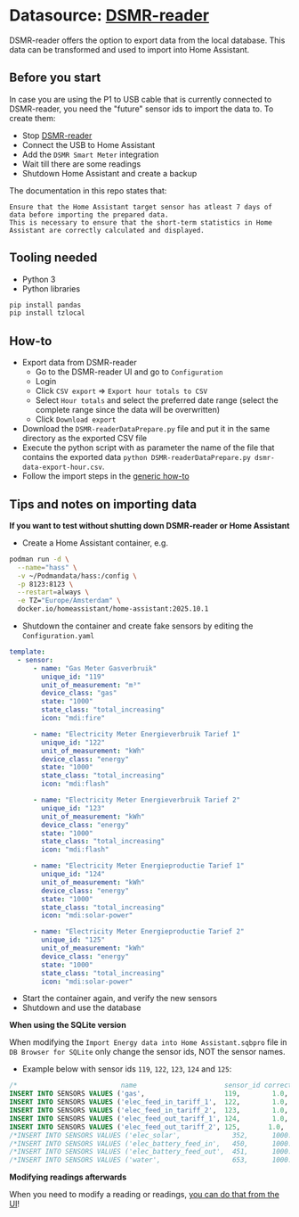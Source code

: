 # Datasource: [DSMR-reader](https://dsmr-reader.readthedocs.io)

DSMR-reader offers the option to export data from the local database.
This data can be transformed and used to import into Home Assistant.

## Before you start

In case you are using the P1 to USB cable that is currently connected to DSMR-reader, you need the "future" sensor ids to import the data to.
To create them:

- Stop [DSMR-reader](https://dsmr-reader.readthedocs.io)
- Connect the USB to Home Assistant
- Add the `DSMR Smart Meter` integration
- Wait till there are some readings
- Shutdown Home Assistant and create a backup

The documentation in this repo states that:

```
Ensure that the Home Assistant target sensor has atleast 7 days of data before importing the prepared data.
This is necessary to ensure that the short-term statistics in Home Assistant are correctly calculated and displayed.
```

## Tooling needed

- Python 3
- Python libraries

```bash
pip install pandas
pip install tzlocal
```

## How-to

- Export data from DSMR-reader
  - Go to the DSMR-reader UI and go to `Configuration`
  - Login
  - Click `CSV export` => `Export hour totals to CSV`
  - Select `Hour totals` and select the preferred date range (select the complete range since the data will be overwritten)
  - Click `Download export`
- Download the `DSMR-readerDataPrepare.py` file and put it in the same directory as the exported CSV file
- Execute the python script with as parameter the name of the file that contains the exported data `python DSMR-readerDataPrepare.py dsmr-data-export-hour.csv`.
- Follow the import steps in the [generic how-to](https://github.com/patrickvorgers/Home-Assistant-Import-Energy-Data/tree/main?tab=readme-ov-file#database)

## Tips and notes on importing data

**If you want to test without shutting down DSMR-reader or Home Assistant**

- Create a Home Assistant container, e.g.

```bash
podman run -d \
  --name="hass" \
  -v ~/Podmandata/hass:/config \
  -p 8123:8123 \
  --restart=always \
  -e TZ="Europe/Amsterdam" \
  docker.io/homeassistant/home-assistant:2025.10.1

```

- Shutdown the container and create fake sensors by editing the `Configuration.yaml`

```yaml
template:
  - sensor:
      - name: "Gas Meter Gasverbruik"
        unique_id: "119"
        unit_of_measurement: "m³"
        device_class: "gas"
        state: "1000"
        state_class: "total_increasing"
        icon: "mdi:fire"

      - name: "Electricity Meter Energieverbruik Tarief 1"
        unique_id: "122"
        unit_of_measurement: "kWh"
        device_class: "energy"
        state: "1000"
        state_class: "total_increasing"
        icon: "mdi:flash"

      - name: "Electricity Meter Energieverbruik Tarief 2"
        unique_id: "123"
        unit_of_measurement: "kWh"
        device_class: "energy"
        state: "1000"
        state_class: "total_increasing"
        icon: "mdi:flash"

      - name: "Electricity Meter Energieproductie Tarief 1"
        unique_id: "124"
        unit_of_measurement: "kWh"
        device_class: "energy"
        state: "1000"
        state_class: "total_increasing"
        icon: "mdi:solar-power"

      - name: "Electricity Meter Energieproductie Tarief 2"
        unique_id: "125"
        unit_of_measurement: "kWh"
        device_class: "energy"
        state: "1000"
        state_class: "total_increasing"
        icon: "mdi:solar-power"
```

- Start the container again, and verify the new sensors
- Shutdown and use the database

**When using the SQLite version**

When modifying the `Import Energy data into Home Assistant.sqbpro` file in `DB Browser for SQLite` only change the sensor ids, NOT the sensor names.

- Example below with sensor ids `119`, `122`, `123`, `124` and `125`:

```sql
/*                          name                      sensor_id correction cutoff_new_meter cutoff_invalid_value */
INSERT INTO SENSORS VALUES ('gas',                    119,        1.0,    25.0,            1000.0); /* Change */
INSERT INTO SENSORS VALUES ('elec_feed_in_tariff_1',  122,        1.0,    25.0,            1000.0); /* Change */
INSERT INTO SENSORS VALUES ('elec_feed_in_tariff_2',  123,        1.0,    25.0,            1000.0); /* Change */
INSERT INTO SENSORS VALUES ('elec_feed_out_tariff_1', 124,        1.0,    25.0,            1000.0); /* Change */
INSERT INTO SENSORS VALUES ('elec_feed_out_tariff_2', 125,       1.0,    25.0,            1000.0); /* Change */
/*INSERT INTO SENSORS VALUES ('elec_solar',             352,      1000.0,    25.0,            1000.0); /* Change */
/*INSERT INTO SENSORS VALUES ('elec_battery_feed_in',   450,      1000.0,    25.0,            1000.0); /* Change */
/*INSERT INTO SENSORS VALUES ('elec_battery_feed_out',  451,      1000.0,    25.0,            1000.0); /* Change */
/*INSERT INTO SENSORS VALUES ('water',                  653,      1000.0,    25.0,            1000.0); /* Change */
```

**Modifying readings afterwards**

When you need to modify a reading or readings, [you can do that from the UI](https://www.reddit.com/r/homeassistant/comments/14cts2p/how_can_i_delete_a_single_day_of_the_energy_panel/)!
